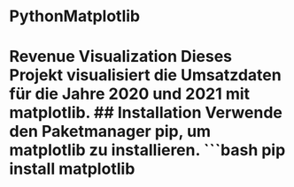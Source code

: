 # PythonMatplotlib
# Revenue Visualization  Dieses Projekt visualisiert die Umsatzdaten für die Jahre 2020 und 2021 mit matplotlib.  ## Installation  Verwende den Paketmanager pip, um matplotlib zu installieren.  ```bash pip install matplotlib
